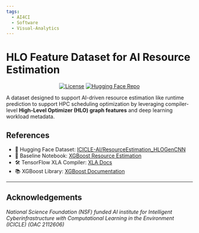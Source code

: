 ```yaml
---
tags:
  - AI4CI
  - Software
  - Visual-Analytics
---
```


# HLO Feature Dataset for AI Resource Estimation


<div align="center">

[![License](https://img.shields.io/badge/License-Apache%202.0-blue.svg)](https://www.apache.org/licenses/LICENSE-2.0)
[![Hugging Face Repo](https://huggingface.co/datasets/huggingface/brand-assets/resolve/main/hf-logo.png)]([repo_url](https://huggingface.co/datasets/ICICLE-AI/ResourceEstimation_HLOGenCNN))

</div>

A dataset designed to support AI-driven resource estimation like runtime prediction to support HPC scheduling optimization by leveraging compiler-level **High-Level Optimizer (HLO) graph features** and deep learning workload metadata.

## References

- 📂 Hugging Face Dataset: [ICICLE-AI/ResourceEstimation_HLOGenCNN](https://huggingface.co/datasets/ICICLE-AI/ResourceEstimation_HLOGenCNN)
- 📓 Baseline Notebook: [XGBoost Resource Estimation](https://huggingface.co/datasets/ICICLE-AI/ResourceEstimation_HLOGenCNN/blob/main/Baseline_XGBoost_Resource_Estimation.ipynb)
- 🛠️ TensorFlow XLA Compiler: [XLA Docs](https://www.tensorflow.org/xla)
- 📚 XGBoost Library: [XGBoost Documentation](https://xgboost.readthedocs.io/)

---

## Acknowledgements

_National Science Foundation (NSF) funded AI institute for Intelligent Cyberinfrastructure with Computational Learning in the Environment (ICICLE) (OAC 2112606)_
